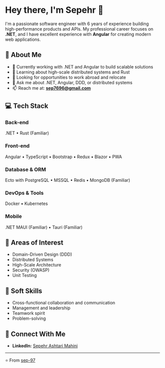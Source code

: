 # Hey there, I'm Sepehr 👋

I'm a passionate software engineer with 6 years of experience building high-performance products and APIs. My professional career focuses on **.NET**, and I have excellent experience with **Angular** for creating modern web applications.

## 🚀 About Me

- 🔭 Currently working with .NET and Angular to build scalable solutions
- 🌱 Learning about high-scale distributed systems and Rust
- 🤔 Looking for opportunities to work abroad and relocate
- 💬 Ask me about .NET, Angular, DDD, or distributed systems
- 📫 Reach me at: **sep7696@gmail.com**

## 💻 Tech Stack

### Back-end
.NET • Rust (Familiar)

### Front-end
Angular • TypeScript • Bootstrap • Redux • Blazor • PWA

### Database & ORM
Ecto with PostgreSQL • MSSQL • Redis • MongoDB (Familiar)

### DevOps & Tools
Docker • Kubernetes

### Mobile
.NET MAUI (Familiar) • Tauri (Familiar)

## 🎯 Areas of Interest

- Domain-Driven Design (DDD)
- Distributed Systems
- High-Scale Architecture
- Security (OWASP)
- Unit Testing

## 🤝 Soft Skills

- Cross-functional collaboration and communication
- Management and leadership
- Teamwork spirit
- Problem-solving

## 🔗 Connect With Me

- **LinkedIn:** [Sepehr Ashtari Mahini](https://www.linkedin.com/in/sepehr-ashtari-mahini-9275ab152/)

---

⭐️ From [sep-97](https://github.com/sep-97)
